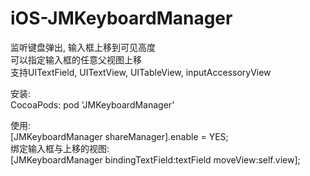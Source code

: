 # iOS-JMKeyboardManager
监听键盘弹出, 输入框上移到可见高度<br>
可以指定输入框的任意父视图上移<br>
支持UITextField, UITextView, UITableView, inputAccessoryView<br>

安装:<br>
CocoaPods: pod 'JMKeyboardManager'<br>

使用:<br>
  [JMKeyboardManager shareManager].enable = YES;<br>
  绑定输入框与上移的视图:<br>
  [JMKeyboardManager bindingTextField:textField moveView:self.view];<br>
